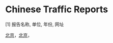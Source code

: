 # Chinese Traffic Reports



[1] 报告名称, 单位, 年份, 网址

[北京](./Reports/Beijing/Beijing.md)，[北京](./Reports/Beijing/Beijing.md)，
